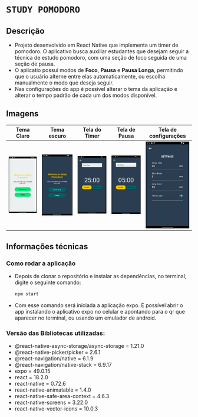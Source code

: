 # `STUDY POMODORO`
## Descrição
- Projeto desenvolvido em React Native que implementa um timer de pomodoro. O aplicativo busca auxiliar estudantes que desejam seguir a técnica de estudo pomodoro, com uma seção de foco seguida de uma seção de pausa.
- O aplicatio possui modos de **Foco**, **Pausa** e **Pausa Longa**, permitindo que o usuário alterne entre elas automaticamente, ou escolha manualmente o modo que deseja seguir.
- Nas configurações do app é possível alterar o tema da aplicação e alterar o tempo padrão de cada um dos modos disponível.

## Imagens
| Tema Claro | Tema escuro | Tela do Timer | Tela de Pausa | Tela de configurações |
| --- | --- | --- | --- | --- |
| <img src="./screenshots/light.png" width="150"> | <img src="./screenshots/dark.png" width="150"> | <img src="./screenshots/timer.png" width="150"> | <img src="./screenshots/short.png" width="150"> | <img src="./screenshots/settings.png" width="150"> |

## Informações técnicas
### Como rodar a aplicação
- Depois de clonar o repositório e instalar as dependências, no terminal, digite o seguinte comando:
  ```bash
  npm start
  ```
- Com esse comando será iniciada a aplicação expo. É possível abrir o app instalando o aplicativo expo no celular e apontando para o qr que aparecer no terminal, ou usando um emulador de android.

### Versão das Bibliotecas utilizadas:
- @react-native-async-storage/async-storage = 1.21.0
- @react-native-picker/picker = 2.6.1
- @react-navigation/native = 6.1.9
- @react-navigation/native-stack = 6.9.17
- expo = 49.0.15
- react = 18.2.0
- react-native = 0.72.6
- react-native-animatable = 1.4.0
- react-native-safe-area-context = 4.6.3
- react-native-screens = 3.22.0
- react-native-vector-icons = 10.0.3
